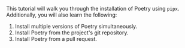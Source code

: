 This tutorial will walk you through the installation of Poetry using `pipx`. Additionally,
you will also learn the following:

1. Install multiple versions of Poetry simultaneously.
2. Install Poetry from the project's git repository.
3. Install Poetry from a pull request.
